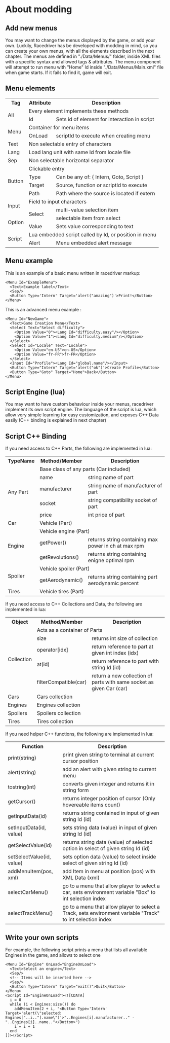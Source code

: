 # About modding

## Add new menus

You may want to change the menus displayed by the game, or add your own. Luckily, Racedriver has be developed with modding in mind, so you can create your own menus, with all the elements described in the next chapter.
The menus are defined in "./Data/Menus/" folder, inside XML files with a specific syntax and allowed tags & attributes.
The menu component will attempt to run menu with "Home" Id inside "./Data/Menus/Main.xml" file when game starts. If it fails to find it, game will exit.

## Menu elements

<table style="width:100%;">
  <tr>
    <th>Tag</th>
    <th>Attribute</th>
    <th>Description</th>
  </tr>
  <!-- Generic -->
  <tr>
    <td rowspan="2">All</td>
    <td colspan="2">Every element implements these methods</td>
  </tr>
  <tr>
    <td>Id</td>
    <td>Sets id of element for interaction in script</td>
  </tr>
  <!-- Menu -->
  <tr>
    <td rowspan="2">Menu</td>
    <td colspan="2">Container for menu items</td>
  </tr>
  <tr>
    <td>OnLoad</td>
    <td>scriptId to execute when creating menu</td>
  </tr>
  <!-- Text -->
  <tr>
    <td rowspan="1">Text</td>
    <td colspan="2">Non selectable entry of characters</td>
  </tr>
  <!-- Lang -->
  <tr>
    <td rowspan="1">Lang</td>
    <td colspan="2">Load lang unit with same Id from locale file</td>
  </tr>
  <!-- Sep -->
  <tr>
    <td>Sep</td>
    <td colspan="2">Non selectable horizontal separator</td>
  </tr>
  <!-- Button -->
  <tr>
    <td rowspan="4">Button</td>
    <td colspan="2">Clickable entry</td>
  </tr>
  <tr>
    <td>Type</td>
    <td>Can be any of: { Intern, Goto, Script }</td>
  </tr>
  <tr>
    <td>Target</td>
    <td>Source, function or scriptId to execute</td>
  </tr>
  <tr>
    <td>Path</td>
    <td>Path where the source is located if extern</td>
  </tr>
  <!-- Input -->
  <tr>
    <td rowspan="2">Input</td>
    <td colspan="2">Field to input characters</td>
  </tr>
  <!-- Select -->
  <tr>
    <td rowspan="2">Select</td>
    <td colspan="2">multi-value selection item</td>
  </tr>
  <!-- Option -->
  <tr>
    <td rowspan="2">Option</td>
    <td colspan="2">selectable item from select</td>
  </tr>
  <tr>
    <td>Value</td>
    <td>Sets value corresponding to text</td>
  </tr>
  <!-- Script -->
  <tr>
    <td rowspan="2">Script</td>
    <td colspan="2">Lua embedded script called by Id, or position in menu</td>
  </tr>
  <!-- Alert -->
  <tr>
    <td rowspan="2">Alert</td>
    <td colspan="2">Menu embedded alert message</td>
  </tr>
</table>

## Menu example

This is an example of a basic menu written in racedriver markup:

    <Menu Id="ExampleMenu">
      <Text>Example label</Text>
      <Sep/>
      <Button Type='Intern' Target='alert("amazing")'>Print!</Button>
    </Menu>

This is an advanced menu example :

    <Menu Id="NewGame">
      <Text>Game Creation Menu</Text>
      <Select Text="Select difficulty">
        <Option Value="0"><Lang Id="difficulty.easy"/></Option>
        <Option Value="1"><Lang Id="difficulty.medium"/></Option>
      </Select>
      <Select Id="Locale" Text="Locale">
        <Option Value="en-US">en-US</Option>
        <Option Value="fr-FR">fr-FR</Option>
      </Select>
      <Input Id="Profile"><Lang Id="global.name"/></Input>
      <Button Type="Intern" Target='alert("ok")'>Create Profile</Button>
      <Button Type="Goto" Target="Home">Back</Button>
    </Menu>

## Script Engine (lua)

You may want to have custom behaviour inside your menus, racedriver implement its own script engine. The language of the script is lua, which allow very simple learning for easy customization, and exposes C++ Data easily (C++ binding is explained in next chapter)

## Script C++ Binding

If you need access to C++ Parts, the following are implemented in lua:

<table style="width:100%;">
  <tr>
    <th>TypeName</th>
    <th>Method/Member</th>
    <th>Description</th>
  </tr>
  <!-- Generic -->
  <tr>
    <td rowspan="5">Any Part</td>
    <td colspan="2">Base class of any parts (Car included)</td>
  </tr>
  <tr>
    <td>name</td>
    <td>string name of part</td>
  </tr>
  <tr>
    <td>manufacturer</td>
    <td>string name of manufacturer of part</td>
  </tr>
  <tr>
    <td>socket</td>
    <td>string compatibility socket of part</td>
  </tr>
  <tr>
    <td>price</td>
    <td>int price of part</td>
  </tr>
  <!-- Car -->
  <tr>
    <td rowspan="1">Car</td>
    <td colspan="2">Vehicle (Part)</td>
  </tr>
  <!-- Engine -->
  <tr>
    <td rowspan="3">Engine</td>
    <td colspan="2">Vehicle engine (Part)</td>
  </tr>
  <tr>
    <td>getPower()</td>
    <td>returns string containing max power in ch at max rpm</td>
  </tr>
  <tr>
    <td>getRevolutions()</td>
    <td>returns string containing enigne optimal rpm</td>
  </tr>
  <!-- Spoiler -->
  <tr>
    <td rowspan="2">Spoiler</td>
    <td colspan="2">Vehicle spoiler (Part)</td>
  </tr>
  <tr>
    <td>getAerodynamic()</td>
    <td>returns string containing part aerodynamic percent</td>
  </tr>
  <!-- Tires -->
  <tr>
    <td rowspan="1">Tires</td>
    <td colspan="2">Vehicle tires (Part)</td>
  </tr>
</table>

If you need access to C++ Collections and Data, the following are implemented in lua:

<table style="width:100%;">
  <tr>
    <th>Object</th>
    <th>Method/Member</th>
    <th>Description</th>
  </tr>
  <!-- Generic -->
  <tr>
    <td rowspan="5">Collection</td>
    <td colspan="2">Acts as a container of Parts</td>
  </tr>
  <tr>
    <td>size</td>
    <td>returns int size of collection</td>
  </tr>
  <tr>
    <td>operator[idx]</td>
    <td>return reference to part at given int index (idx)</td>
  </tr>
  <tr>
    <td>at(id)</td>
    <td>return reference to part with string Id (id)</td>
  </tr>
  <tr>
    <td>filterCompatible(car)</td>
    <td>return a new collection of parts with same socket as given Car (car)</td>
  </tr>
  <!-- Car -->
  <tr>
    <td rowspan="1">Cars</td>
    <td colspan="2">Cars collection</td>
  </tr>
  <!-- Engine -->
  <tr>
    <td rowspan="1">Engines</td>
    <td colspan="2">Engines collection</td>
  </tr>
  <!-- Spoiler -->
  <tr>
    <td rowspan="1">Spoilers</td>
    <td colspan="2">Spoilers collection</td>
  </tr>
  <!-- Tires -->
  <tr>
    <td rowspan="1">Tires</td>
    <td colspan="2">Tires collection</td>
  </tr>
</table>

If you need helper C++ functions, the following are implemented in lua:

<table style="width:100%;">
  <tr>
    <th>Function</th>
    <th>Description</th>
  </tr>
  <!-- Generic -->
  <tr>
    <td>print(string)</td>
    <td>print given string to terminal at current cursor position</td>
  </tr>
  <tr>
    <td>alert(string)</td>
    <td>add an alert with given string to current menu</td>
  </tr>
  <tr>
    <td>tostring(int)</td>
    <td>converts given integer and returns it in string form</td>
  </tr>
  <tr>
    <td>getCursor()</td>
    <td>returns integer position of cursor (Only hovereable items count)</td>
  </tr>
  <tr>
    <td>getInputData(id)</td>
    <td>returns string contained in input of given string Id (id)</td>
  </tr>
  <tr>
    <td>setInputData(id, value)</td>
    <td>sets string data (value) in input of given string Id (id)</td>
  </tr>
  <tr>
    <td>getSelectValue(id)</td>
    <td>returns string data (value) of selected option in select of given string Id (id)</td>
  </tr>
  <tr>
    <td>setSelectValue(id, value)</td>
    <td>sets option data (value) to select inside select of given string Id (id)</td>
  </tr>
  <tr>
    <td>addMenuItem(pos, xml)</td>
    <td>add Item in menu at position (pos) with XML Data (xml)</td>
  </tr>
  <tr>
    <td>selectCarMenu()</td>
    <td>go to a menu that allow player to select a car, sets environment variable "Box" to int selection index</td>
  </tr>
  <tr>
    <td>selectTrackMenu()</td>
    <td>go to a menu that allow player to select a Track, sets environment variable "Track" to int selection index</td>
  </tr>
</table>

## Write your own scripts

For example, the following script prints a menu that lists all available Engines in the game, and allows to select one

    <Menu Id="Engine" OnLoad="EngineOnLoad">
      <Text>Select an engine</Text>
      <Sep/>
      <!-- Items will be inserted here -->
      <Sep/>
      <Button Type="Intern" Target="exit()">Quit</Button>
    </Menu>
    <Script Id="EngineOnLoad"><![CDATA[
      i = 0
      while (i < Engines:size()) do
        addMenuItem(2 + i, "<Button Type='Intern' Target='alert(\"selected: Engines["..i.."].name\")'>"..Engines[i].manufacturer.." - "..Engines[i]..name.."</Button>")
        i = i + 1
      end
    ]]></Script>